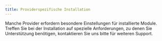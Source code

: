 ```yaml
---
title: Providerspezifische Installation
---
```


Manche Provider erfordern besondere Einstellungen für installierte Module.  
Treffen Sie bei der Installation auf spezielle Anforderungen, zu denen Sie Unterstützung benötigen, kontaktieren Sie uns bitte für weiteren Support.